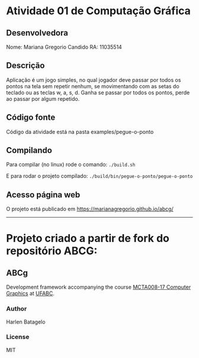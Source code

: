 # Atividade 01 de Computação Gráfica
## Desenvolvedora
Nome: Mariana Gregorio Candido
RA: 11035514

## Descrição
Aplicação é um jogo simples, no qual jogador deve passar por todos os pontos na tela sem repetir nenhum, se movimentando com as setas do teclado ou as teclas w, a, s, d. Ganha se passar por todos os pontos, perde ao passar por algum repetido.

## Código fonte
Código da atividade está na pasta examples/pegue-o-ponto

## Compilando
Para compilar (no linux) rode o comando:
`` ./build.sh ``

E para rodar o projeto compilado:
`` ./build/bin/pegue-o-ponto/pegue-o-ponto ``

## Acesso página web

O projeto está publicado em https://marianagregorio.github.io/abcg/

---

# Projeto criado a partir de fork do repositório ABCG:
## ABCg

Development framework accompanying the course [MCTA008-17 Computer Graphics](http://professor.ufabc.edu.br/~harlen.batagelo/cg/) at [UFABC](https://www.ufabc.edu.br/).

### Author

Harlen Batagelo

### License

MIT
